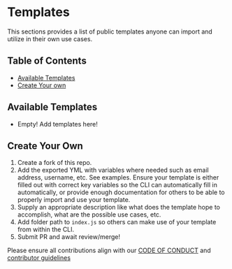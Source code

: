 # Templates

This sections provides a list of public templates anyone can import and utilize in their own use cases.

## Table of Contents
- [Available Templates](#available-templates)
- [Create Your own](#create-your-own)


## Available Templates
- Empty! Add templates here!

## Create Your Own

1. Create a fork of this repo.
2. Add the exported YML with variables where needed such as email address, username, etc. See examples. Ensure your template is either filled out with correct key variables so the CLI can automatically fill in automatically, or provide enough documentation for others to be able to properly import and use your template. 
3. Supply an appropriate description like what does the template hope to accomplish, what are the possible use cases, etc. 
4. Add folder path to `index.js` so others can make use of your template from within the CLI.
5. Submit PR and await review/merge!

Please ensure all contributions align with our [CODE OF CONDUCT](/CODE_OF_CONDUCT.md) and [contributor guidelines](/CONTRIBUTING.md)